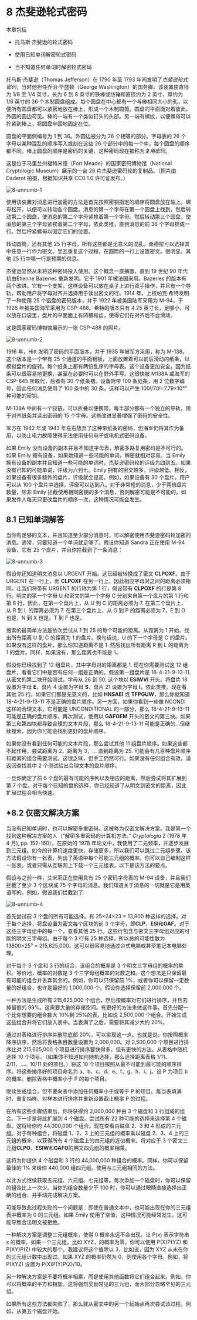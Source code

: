 # 8 杰斐逊轮式密码

本章包括

+   托马斯·杰斐逊的轮式密码

+   使用已知单词解密轮式密码

+   当不知道任何单词时解密轮式密码

托马斯·杰斐逊（Thomas Jefferson）在 1790 年至 1793 年间发明了*杰斐逊轮式密码*，当时他担任乔治·华盛顿（George Washington）的国务卿。该装置由直径为 1/8 至 1/4 英寸，长为 6 到 8 英寸的铁棒或纺锤和直径约为 2 英寸，厚约为 1/6 英寸的 36 个木制圆盘组成。每个圆盘在中心都有一个与棒相同大小的孔，以便所有圆盘都可以紧密地放在棒上，形成一个木制圆筒。圆盘的平面面对着彼此，外圆的圆边可见。棒的一端有一个类似钉头的头部。另一端有螺纹，以便螺母可以拧紧到棒上，将圆盘牢固地固定在位。

圆盘的平面侧编号为 1 到 36。外圆边被分为 26 个相等的部分。字母表的 26 个字母以某种混乱的顺序写入或刻在这些 26 个部分中的每一个中，每个圆盘的顺序都不同。棒上圆盘的顺序是密码的关键，这种密码现在被称为*复用密码*。

这是位于马里兰州福特米德（Fort Meade）的国家密码博物馆（National Cryptologic Museum）展示的一台 26 片杰斐逊密码轮的复制品。（照片由 Daderot 拍摄，根据知识共享 CC0 1.0 许可证发布。）

![8-unnumb-1](img/8-unnumb-1.png)

使用该装置对消息进行加密的方法是首先按照密钥指定的顺序将圆盘放在轴上。螺母松开，以便可以转动各个圆盘。消息的第一个字母在第一个圆盘上找到，然后转动第二个圆盘，使消息的第二个字母紧挨着第一个字母。然后转动第三个圆盘，使消息的第三个字母紧挨着第二个字母，依此类推，直到消息的前 36 个字母排成一行。然后拧紧螺母以固定它们的位置。

转动圆筒，还有其他 25 行字母，所有这些都是无意义的混乱。桑德拉可以选择其中任意一行作为密文。里瓦重复这个过程，在圆筒的一行上设置密文。很明显，其他 25 行中哪一行是预期的信息。

杰斐逊显然从未将这种密码投入使用。这个概念一直搁置，直到 19 世纪 90 年代初由Étienne Bazeries 重新发明。它于 1901 年被法国采用。Bazeries 的版本有两个改进。它有一个支架，这样设备可以放在桌子上进行双手操作，并且有一个导轨，帮助用户将字母对齐并选择用于读出密文的行。1914 年，上校帕克·希特发明了一种使用 25 个铝盘的密码版本，并于 1922 年被美国陆军采用为 M-94，于 1926 年被美国海军采用为 CSP-488。希特的版本只有 4.25 英寸长，足够小，可以放在口袋里，盘片的平面面上有凹槽和齿，使得它们在对齐后不会滑动。

这是国家密码博物馆展示的一张 CSP-488 的照片。

![8-unnumb-2](img/8-unnumb-2.png)

1916 年，Hitt 发明了密码的平面版本，并于 1935 年被军方采用，称为 M-138。这个版本是一个带有 25 个通道的平面铝板，上面放置着可以前后滑动的纸条，以模拟盘片的旋转。每个纸条上都有两份乱序的字母表。这个设备更加安全，因为纸条可以很容易地更换，甚至在必要时可以在野外手写。这很快被 M138A 或海军的 CSP-845 所取代，后者有 30 个纸条槽。设备附带 100 条纸条，用 2 位数字编号，因此任何消息使用了 100 条中的 30 条。这样可以产生 100!/70!=7.79×10⁵⁷种可能的密钥。

M-138A 中间有一个铰链，可以折叠以便携带。每半部分都有一个独立的导轨，用于对齐纸条并读出密码的 15 个字母。这些改进显著增强了密码的安全性。

军方在 1942 年或 1943 年左右放弃了这种带纸条的密码，但海军仍将其作为备用，以防止电力故障使得无法使用任何电子或电机式密码设备。

如果 Emily 没有设备的副本并且不知道字母表，解密多路复用密码是不可行的。如果 Emily 拥有设备，如果她知道一些可能的单词，解密就相对容易。当 Emily 拥有设备的副本并且知道一些可能的单词时，杰斐逊密码轮的评级为四到五。如果没有已知的可能单词，评级为六到七。Emily 拥有的密文越多，评级越低。相反，如果设备有很多额外的盘片，评级就会提高。例如，如果设备有 30 个盘片，用户可以从 100 个盘片中选择，评级可以达到八。对于非常短的消息，少于两倍盘片数量，除非 Emily 拦截使用相同密钥的多个消息，否则解密可能是不可能的。如果发件人每天只更改盘片的顺序一次，这种情况可能会发生。

## 8.1 已知单词解答

当你有足够的文本，并且知道至少部分消息时，可以解密使用杰斐逊密码轮加密的消息。通常，只要知道一个单词就足够了。假设你知道 Sandra 正在使用 M-94 设备，它有 25 个盘片，并且你拦截到了一条消息：

![8-unnumb-3](img/8-unnumb-3.png)

假设你还知道明文消息以 URGENT 开始。这已经被转换成了密文 **CLPOXF**。由于 URGENT 在一行上，而 **CLPOXF** 在另一行上，因此相应字母对之间的距离必须相同。让我们将带有 URGENT 的行称为第 1 行，假设带有 **CLPOXF** 的行是第 8 行。明文的第一个字母 U 和密文的第一个字母 C 分别来自第一个盘片的第 1 行和第 8 行。因此，在第一个盘片上，从 U 到 C 的距离必须为 7\. 在第二个盘片上，从 R 到 L 的距离必须为 7\. 在第三个盘片上，从 G 到 P 的距离必须为 7，E 到 O 也是，N 到 X 也是，T 到 F 也是。

搜索的最简单方法是依次尝试从 1 到 25 的每个可能的距离。从距离为 1 开始。找出所有距离 U 到 C 的距离为 1 的盘片。换句话说，U 的下一个字母是 C 的盘片。如果没有这样的盘片，那么你知道距离不是 1\. 然后找出所有距离 R 到 L 的距离为 1 的盘片。同样，如果没有，那么距离也不能是 1。

假设你已经找到了 12 组盘片，其中字母对的距离都是 1\. 现在你需要测试这 12 组盘片，看看它们中是否有任何一组是正确的。假设第一组盘片是 18-4-21-9-13-11\. 从密文的第二块开始测试，字母从 26 到 50\. 这个块以 **ESIWVI** 开头。将盘片 18 设置为字母 **E**，盘片 4 设置为字母 **S**，盘片 21 设置为字母 **I**，依此类推。现在看其他 25 行。如果它们都是无意义的，比如 **HNSAEI** 或 **TFPGUW**，那么你就知道 18-4-21-9-13-11 不是正确的盘片顺序。另一方面，如果你看到一些像 NCONDI 这样的合理文本，它可能是 UNCONDITIONAL 的一部分，那么 18-4-21-9-13-11 可能是正确的盘片顺序。再次测试，使用以 **GAFOEM** 开头的密文的第三块。如果第三和第四块都导致合理的文本片段，那么 18-4-21-9-13-11 可能是正确的...但继续搜索，因为你可能会找到更好的盘片顺序。

如果你没有看到任何可能的文本片段，那么尝试其他 11 组盘片顺序。如果这些都不起作用，尝试距离为 2、距离为 3，... 直到距离为 25\. 可能会有几百种盘片顺序和距离的组合需要测试。这很乏味，但手工仍然可行。如果没有任何组合有效，请返回查找其中 2 个测试给出合理文本的盘片顺序。

一旦你确定了前 6 个盘的最有可能的序列以及相应的距离，然后尝试将其扩展到第 7 个盘。对于每个已知的盘的选择，你已经知道了从明文到密文的距离，因此扩展过程会相当快速。

## *8.2 仅密文解决方案

当没有已知单词时，也可以解密多重密码。这被称为仅密文解决方案。我是第一个找到这种解决方案的人（“解密多重密码的计算机方法。” *Cryptologia* 2 (1978 年 4 月), pp. 152-160）。在原始的 1978 年论文中，我使用了二元频率，并逐步发展到三元组。如今的计算机速度更快，存储更多，所以我们可以跳过二元组步骤。该方法假设你有一张表，列出了英语中每个可能三元组的概率。你可以自己编制这样一张表，或者只需从互联网上下载一个三元组表。以下是该方法的要点。

假设与之前一样，艾米莉正在使用具有 25 个密码字母表的 M-94 设备，并且我们拦截了至少 3 个区块或 75 个字母的消息。我们知道关于消息的一切就是它是用英语写的。例如，假设我们拦截到了

![8-unnumb-4](img/8-unnumb-4.png)

首先尝试前 3 个盘的所有可能选择。有 25×24×23 = 13,800 种这样的选择。对于每个选择，将盘设置为密文每个区块的前 3 个字母，即**CLP**，**ESI**和**GAF**。对于这些三字母组中的每一个，查看其他 25 行。这些行包含与密文三字母组对应的可能的明文三字母组。由于每个 3 行有 25 种选择，所以总的可能性数为 13800×25³ = 215,625,000。这可以很容易地通过台式电脑或甚至笔记本电脑处理。

对于每个 3 个盘和 3 行的组合，该组合的概率是 3 个明文三字母组的概率的乘积。等价地，概率的对数是 3 个三字母组概率的对数之和。这个想法是只保留最有可能的组合并丢弃其余的。例如，你可以只保留前 1%，或者你可以保留一定数量的好组合，也许是最好的 1,000,000 个。假设你选择保留前 2,000,000 个。

一种方法是生成所有 215,625,000 个组合，然后按概率对它们进行排序，并且去掉最低的 99%。这需要大量的存储空间。有更好的方法来做这件事。首先分配一个比你想要的组合数大 10%到 25%的表，比如说 2,500,000 个组合。开始生成这些组合并将它们放入表中。当表满了之后，需要将其减少大约 20%。

通过对表格进行排序并删除底部 20%，可以实现这一点。也就是说，你按照概率降序排序，然后将表格条目数量设置为 2,000,000。对 2,500,000 个项目进行排序比对 215,625,000 个项目进行排序要快得多，但有更快的方法。从表格中随机选择 10 个项目。（如果你不知道如何随机选择，那么选择距离表格 1/11、2/11、...、10/11 处的项目。）将这 10 个项目按照从最不可能到最可能的顺序排序。将这些排序好的项目命名为 a、b、c、d、e、f、g、h、i、j。设 P 为项目 b 的概率。删除表格中概率小于 P 的每个项目。

继续生成组合，但不要向表中添加任何概率小于或等于 P 的项目。每当表填满时，重复抽样、对样本进行排序并重新设置截止概率 P 的过程。

在所有这些步骤结束后，你将获得约 2,000,000 种由 3 个磁盘和 3 行组成的组合。下一步是将此扩展到 4 个磁盘。尝试所有 22 种可能的选择来选择第 4 个磁盘。这将给你约 44,000,000 个组合。现在查看由磁盘 2、3 和 4 形成的三元组。对于每种组合，将磁盘 1、2、3 上的三元组的概率乘以磁盘 2、3、4 上的三元组的概率，以获得所有 4 个磁盘上的四元组的近似概率。将对应于 3 个密文三元组**CLPO**、**ESIW**和**GAFO**的明文四元组的概率相乘。

这将为你提供 4 个磁盘和 3 行的 44,000,000 种组合的概率。同样，你可以保留最佳的 1% 来给你 440,000 组四元组。使用与三元组相同的方法。

以此方式继续获取五元组、六元组、七元组等。每次添加一个磁盘时，你可以保留的组合比上一次少。当你的组合数量少于 100 时，你可以通过眼睛直接选择出正确的组合，并手动完成解决方案。

可能导致此过程失败的一个问题是：即使在普通文本中，也可能出现在你的三元组表中概率为 0 的三元组。如果 Emily 使用了空值，这种情况可能经常发生。这可能导致合法明文被拒绝。

一种解决方案是调整三元组概率，使得 0 概率永远不会出现。让 P(x) 表示字符串 x 的概率。如果一个三元组，比如 XYZ，的概率为零，你可以使用 P(X)P(YZ) 和 P(XY)P(Z) 中较大的那个。我建议将这个值除以 3，比如说，因为 XYZ 从未在你的三元组计数中出现过。如果 XYZ 的概率仍然为 0，则使用各个字母。例如，将 P(XYZ) 设置为 P(X)P(Y)P(Z)/10。

另一种解决方案是不要将概率相乘，而是使用其他函数将它们组合起来。例如，你可以将概率的平方和相加。这将强烈奖励常见的三元组，而大部分忽略罕见的三元组。

如果所有这些方法都失败了，那么就从密文中的另一个起始点再次尝试该过程。例如，从第五个磁盘开始。
